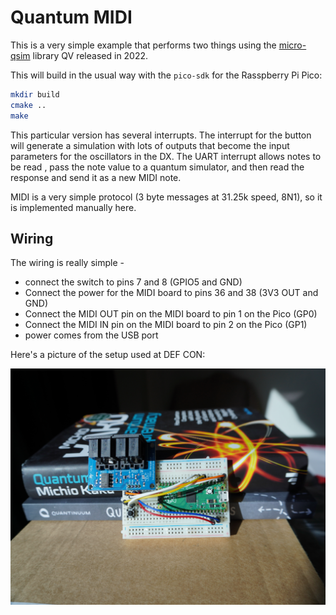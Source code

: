 # Quantum MIDI

This is a very simple example that performs two things using the [micro-qsim](https://github.com/Quantum-Village/micro-quantum) library QV released in 2022. 

This will build in the usual way with the `pico-sdk` for the Rasspberry Pi Pico:

```bash
mkdir build
cmake ..
make
```

This particular version has several interrupts. The interrupt for the button will generate a simulation with lots of outputs that become the input parameters for the oscillators in the DX. The UART interrupt allows notes to be read , pass the note value to a quantum simulator, and then read the response and send it as a new MIDI note. 

MIDI is a very simple protocol (3 byte messages at 31.25k speed, 8N1), so it is implemented manually here.

## Wiring

The wiring is really simple - 

* connect the switch to pins 7 and 8 (GPIO5 and GND)
* Connect the power for the MIDI board to pins 36 and 38 (3V3 OUT and GND)
* Connect the MIDI OUT pin on the MIDI board to pin 1 on the Pico (GP0)
* Connect the MIDI IN pin on the MIDI board to pin 2 on the Pico (GP1)
* power comes from the USB port

Here's a picture of the setup used at DEF CON:

![output_1024x768.png](output_1024x768.png)
